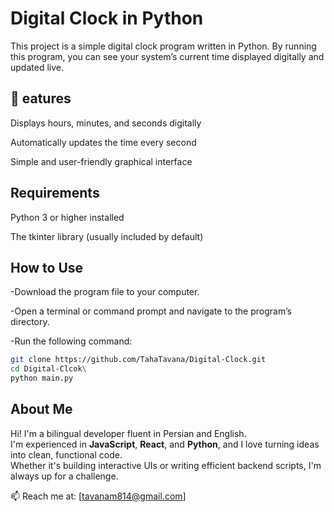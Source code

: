 
# Digital Clock in Python
This project is a simple digital clock program written in Python. By running this program, you can see your system’s current time displayed digitally and updated live.

## 🚀 eatures
Displays hours, minutes, and seconds digitally

Automatically updates the time every second

Simple and user-friendly graphical interface

## Requirements
Python 3 or higher installed

The tkinter library (usually included by default)

## How to Use
-Download the program file to your computer.

-Open a terminal or command prompt and navigate to the program’s directory.

-Run the following command:
```bash
git clone https://github.com/TahaTavana/Digital-Clock.git
cd Digital-Clcok\
python main.py
```
## About Me

Hi! I'm a bilingual developer fluent in Persian and English.  
I'm experienced in **JavaScript**, **React**, and **Python**, and I love turning ideas into clean, functional code.  
Whether it's building interactive UIs or writing efficient backend scripts, I'm always up for a challenge.

📫 Reach me at: [tavanam814@gmail.com]
